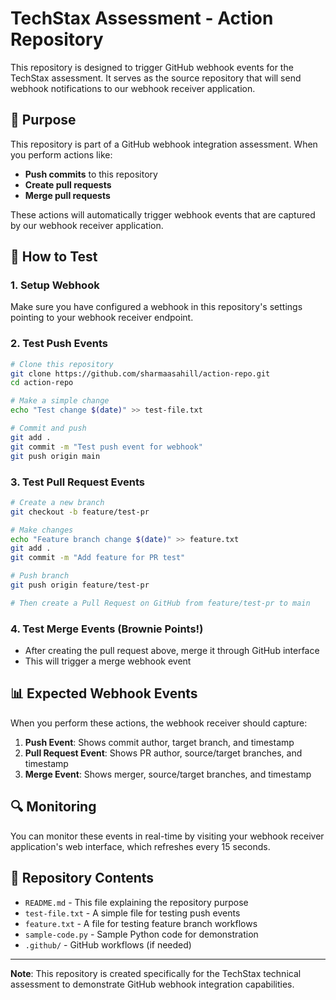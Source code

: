 # TechStax Assessment - Action Repository

This repository is designed to trigger GitHub webhook events for the TechStax assessment. It serves as the source repository that will send webhook notifications to our webhook receiver application.

## 🎯 Purpose

This repository is part of a GitHub webhook integration assessment. When you perform actions like:

- **Push commits** to this repository
- **Create pull requests** 
- **Merge pull requests**

These actions will automatically trigger webhook events that are captured by our webhook receiver application.

## 🚀 How to Test

### 1. Setup Webhook
Make sure you have configured a webhook in this repository's settings pointing to your webhook receiver endpoint.

### 2. Test Push Events
```bash
# Clone this repository
git clone https://github.com/sharmaasahill/action-repo.git
cd action-repo

# Make a simple change
echo "Test change $(date)" >> test-file.txt

# Commit and push
git add .
git commit -m "Test push event for webhook"
git push origin main
```

### 3. Test Pull Request Events
```bash
# Create a new branch
git checkout -b feature/test-pr

# Make changes
echo "Feature branch change $(date)" >> feature.txt
git add .
git commit -m "Add feature for PR test"

# Push branch
git push origin feature/test-pr

# Then create a Pull Request on GitHub from feature/test-pr to main
```

### 4. Test Merge Events (Brownie Points!)
- After creating the pull request above, merge it through GitHub interface
- This will trigger a merge webhook event

## 📊 Expected Webhook Events

When you perform these actions, the webhook receiver should capture:

1. **Push Event**: Shows commit author, target branch, and timestamp
2. **Pull Request Event**: Shows PR author, source/target branches, and timestamp  
3. **Merge Event**: Shows merger, source/target branches, and timestamp

## 🔍 Monitoring

You can monitor these events in real-time by visiting your webhook receiver application's web interface, which refreshes every 15 seconds.

## 📁 Repository Contents

- `README.md` - This file explaining the repository purpose
- `test-file.txt` - A simple file for testing push events
- `feature.txt` - A file for testing feature branch workflows
- `sample-code.py` - Sample Python code for demonstration
- `.github/` - GitHub workflows (if needed)

---

**Note**: This repository is created specifically for the TechStax technical assessment to demonstrate GitHub webhook integration capabilities. 